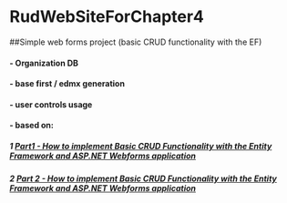 # RudWebSiteForChapter4
##Simple web forms project (basic CRUD functionality with the EF)
#### - Organization DB
#### - base first / edmx generation
#### - user controls usage
#### - based on:
##### 1 [Part1 - How to implement Basic CRUD Functionality with the Entity Framework and ASP.NET Webforms application](http://demo.dotnetawesome.com/asp/how-to-implement-basic-crud-functionality-entity-framework-aspnet-webforms)
##### 2 [Part 2 - How to implement Basic CRUD Functionality with the Entity Framework and ASP.NET Webforms application](http://demo.dotnetawesome.com/asp/part-2-how-to-implement-basic-crud-functionality-entity-framework-aspnet-webforms)
